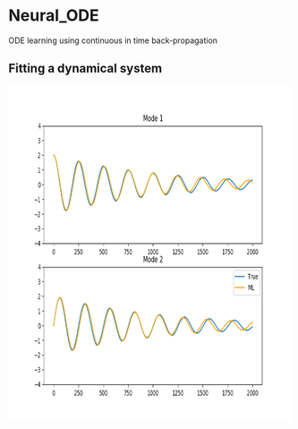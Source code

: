 # Neural_ODE
ODE learning using continuous in time back-propagation

## Fitting a dynamical system
<center>
	<img src="https://github.com/Romit-Maulik/Neural_ODE/blob/master/Figure_1.png" width="600" height="600"/>
</center>
